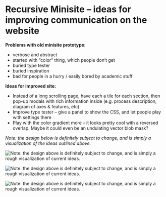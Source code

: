 # Recursive Minisite – ideas for improving communication on the website
**Problems with old minisite prototype:**

- verbose and abstract
- started with “color” thing, which people don’t get
- buried type tester
- buried inspiration
- bad for people in a hurry / easily bored by academic stuff

**Ideas for improved site:**

- Instead of a long scrolling page, have each a tile for each section, then pop-up modals with rich information inside (e.g. process description, diagram of axes & features, etc)
- Improve type tester – give a panel to show the CSS, and let people play with settings there
- Play with the color gradient more – it looks pretty cool with a reversed overlap. Maybe it could even be an undulating vector blob mask?

*Note: the design below is definitely subject to change, and is simply a visualization of the ideas outlined above.*

![Note: the design above is definitely subject to change, and is simply a rough visualization of current ideas.](https://paper-attachments.dropbox.com/s_0C40629F095209CF245681E048183F30385DC356217DBEFCDD0D3B264CCA3B8F_1556207690893_image.png)



![Note: the design above is definitely subject to change, and is simply a rough visualization of current ideas.](https://paper-attachments.dropbox.com/s_0C40629F095209CF245681E048183F30385DC356217DBEFCDD0D3B264CCA3B8F_1556853509345_image.png)

![Note: the design above is definitely subject to change, and is simply a rough visualization of current ideas.](https://paper-attachments.dropbox.com/s_0C40629F095209CF245681E048183F30385DC356217DBEFCDD0D3B264CCA3B8F_1556853680303_image.png)


